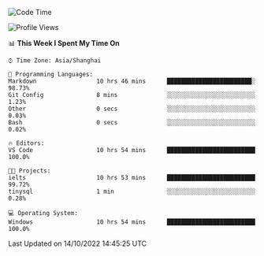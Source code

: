 <!--START_SECTION:waka-->
![Code Time](http://img.shields.io/badge/Code%20Time-220%20hrs%2031%20mins-blue)

![Profile Views](http://img.shields.io/badge/Profile%20Views-0-blue)

📊 **This Week I Spent My Time On** 

```text
⌚︎ Time Zone: Asia/Shanghai

💬 Programming Languages: 
Markdown                 10 hrs 46 mins      ████████████████████████░   98.73% 
Git Config               8 mins              ░░░░░░░░░░░░░░░░░░░░░░░░░   1.23% 
Other                    0 secs              ░░░░░░░░░░░░░░░░░░░░░░░░░   0.03% 
Bash                     0 secs              ░░░░░░░░░░░░░░░░░░░░░░░░░   0.02%

🔥 Editors: 
VS Code                  10 hrs 54 mins      █████████████████████████   100.0%

🐱‍💻 Projects: 
ielts                    10 hrs 53 mins      █████████████████████████   99.72% 
tinysql                  1 min               ░░░░░░░░░░░░░░░░░░░░░░░░░   0.28%

💻 Operating System: 
Windows                  10 hrs 54 mins      █████████████████████████   100.0%

```


 Last Updated on 14/10/2022 14:45:25 UTC
<!--END_SECTION:waka-->